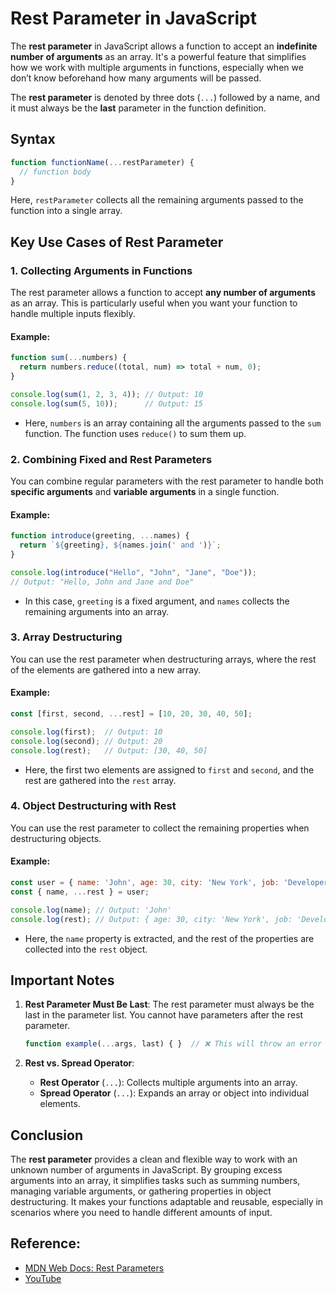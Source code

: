 # Rest Parameter in JavaScript

The **rest parameter** in JavaScript allows a function to accept an **indefinite number of arguments** as an array. It's a powerful feature that simplifies how we work with multiple arguments in functions, especially when we don’t know beforehand how many arguments will be passed.

The **rest parameter** is denoted by three dots (`...`) followed by a name, and it must always be the **last** parameter in the function definition.



## Syntax

```javascript
function functionName(...restParameter) {
  // function body
}
```

Here, `restParameter` collects all the remaining arguments passed to the function into a single array.


## Key Use Cases of Rest Parameter

### 1. Collecting Arguments in Functions

The rest parameter allows a function to accept **any number of arguments** as an array. This is particularly useful when you want your function to handle multiple inputs flexibly.

#### Example:
```javascript
function sum(...numbers) {
  return numbers.reduce((total, num) => total + num, 0);
}

console.log(sum(1, 2, 3, 4)); // Output: 10
console.log(sum(5, 10));      // Output: 15
```

- Here, `numbers` is an array containing all the arguments passed to the `sum` function. The function uses `reduce()` to sum them up.

### 2. Combining Fixed and Rest Parameters

You can combine regular parameters with the rest parameter to handle both **specific arguments** and **variable arguments** in a single function.

#### Example:
```javascript
function introduce(greeting, ...names) {
  return `${greeting}, ${names.join(' and ')}`;
}

console.log(introduce("Hello", "John", "Jane", "Doe")); 
// Output: "Hello, John and Jane and Doe"
```

- In this case, `greeting` is a fixed argument, and `names` collects the remaining arguments into an array.

### 3. Array Destructuring

You can use the rest parameter when destructuring arrays, where the rest of the elements are gathered into a new array.

#### Example:
```javascript
const [first, second, ...rest] = [10, 20, 30, 40, 50];

console.log(first);  // Output: 10
console.log(second); // Output: 20
console.log(rest);   // Output: [30, 40, 50]
```

- Here, the first two elements are assigned to `first` and `second`, and the rest are gathered into the `rest` array.

### 4. Object Destructuring with Rest

You can use the rest parameter to collect the remaining properties when destructuring objects.

#### Example:
```javascript
const user = { name: 'John', age: 30, city: 'New York', job: 'Developer' };
const { name, ...rest } = user;

console.log(name); // Output: 'John'
console.log(rest); // Output: { age: 30, city: 'New York', job: 'Developer' }
```

- Here, the `name` property is extracted, and the rest of the properties are collected into the `rest` object.


## Important Notes

1. **Rest Parameter Must Be Last**:
   The rest parameter must always be the last in the parameter list. You cannot have parameters after the rest parameter.

   ```javascript
   function example(...args, last) { }  // ❌ This will throw an error
   ```

2. **Rest vs. Spread Operator**:
   - **Rest Operator** (`...`): Collects multiple arguments into an array.
   - **Spread Operator** (`...`): Expands an array or object into individual elements.

## Conclusion

The **rest parameter** provides a clean and flexible way to work with an unknown number of arguments in JavaScript. By grouping excess arguments into an array, it simplifies tasks such as summing numbers, managing variable arguments, or gathering properties in object destructuring. It makes your functions adaptable and reusable, especially in scenarios where you need to handle different amounts of input.

## Reference:
- [MDN Web Docs: Rest Parameters](https://developer.mozilla.org/en-US/docs/Web/JavaScript/Reference/Functions/rest_parameters)
- [YouTube](https://www.youtube.com/watch?v=-DZmZq2hyCY&list=PLfEr2kn3s-br9ZFmejfLhAgMbGgbpdof8&index=89)